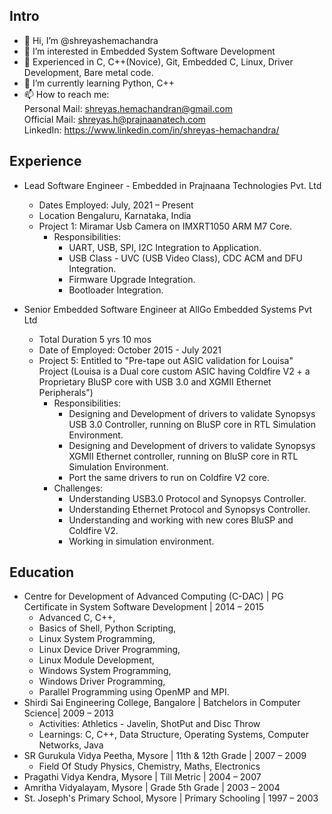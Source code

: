 
## Intro
- 👋 Hi, I’m @shreyashemachandra
- 👀 I’m interested in Embedded System Software Development
- 👀 Experienced in C, C++(Novice), Git, Embedded C, Linux, Driver Development, Bare metal code.
- 🌱 I’m currently learning Python, C++
- 📫 How to reach me: <br />
  Personal Mail: shreyas.hemachandran@gmail.com <br />
  Official Mail: shreyas.h@prajnaanatech.com <br />
  LinkedIn: https://www.linkedin.com/in/shreyas-hemachandra/
   
## Experience
- Lead Software Engineer - Embedded in Prajnaana Technologies Pvt. Ltd
  - Dates Employed: July, 2021 – Present
  - Location Bengaluru, Karnataka, India
  - Project 1: Miramar Usb Camera on IMXRT1050 ARM M7 Core.
    - Responsibilities:
      - UART, USB, SPI, I2C Integration to Application.
      - USB Class - UVC (USB Video Class), CDC ACM and DFU Integration.
      - Firmware Upgrade Integration.
      - Bootloader Integration. 

- Senior Embedded Software Engineer at AllGo Embedded Systems Pvt Ltd
  - Total Duration 5 yrs 10 mos 
  - Date of Employed: October 2015 - July 2021
  - Project 5: Entitled to "Pre-tape out ASIC validation for Louisa" Project (Louisa is a Dual core custom ASIC having Coldfire V2 + a Proprietary BluSP core with USB 3.0 and XGMII Ethernet Peripherals")
    - Responsibilities:
      - Designing and Development of drivers to validate Synopsys USB 3.0 Controller, running on BluSP core in RTL Simulation Environment.
      - Designing and Development of drivers to validate Synopsys XGMII Ethernet controller, running on BluSP core in RTL Simulation Environment.
      - Port the same drivers to run on Coldfire V2 core.
    - Challenges:
      - Understanding USB3.0 Protocol and Synopsys Controller.
      - Understanding Ethernet Protocol and Synopsys Controller.
      - Understanding and working with new cores BluSP and Coldfire V2.
      - Working in simulation environment. 

## Education
- Centre for Development of Advanced Computing (C-DAC) | PG Certificate in System Software Development | 2014 – 2015
  - Advanced C, C++,
  - Basics of Shell, Python Scripting,
  - Linux System Programming,
  - Linux Device Driver Programming,
  - Linux Module Development,
  - Windows System Programming,
  - Windows Driver Programming,
  - Parallel Programming using OpenMP and MPI.
- Shirdi Sai Engineering College, Bangalore | Batchelors in Computer Science| 2009 – 2013
  - Activities: Athletics - Javelin, ShotPut and Disc Throw
  - Learnings: C, C++, Data Structure, Operating Systems, Computer Networks, Java
- SR Gurukula Vidya Peetha, Mysore | 11th & 12th Grade |  2007 – 2009
  - Field Of Study Physics, Chemistry, Maths, Electronics
- Pragathi Vidya Kendra, Mysore | Till Metric | 2004 – 2007
- Amritha Vidyalayam, Mysore | Grade 5th Grade | 2003 – 2004
- St. Joseph's Primary School, Mysore | Primary Schooling | 1997 – 2003 




 

<!---
shreyasprajnaana/shreyasprajnaana is a ✨ special ✨ repository because its `README.md` (this file) appears on your GitHub profile.
You can click the Preview link to take a look at your changes.
--->

